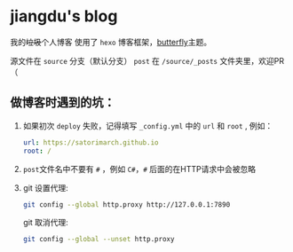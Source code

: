 # jiangdu's blog

我的~~垃圾~~个人博客
使用了 `hexo` 博客框架，[butterfly](https://github.com/jerryc127/hexo-theme-butterfly)主题。

源文件在 `source` 分支（默认分支）
`post` 在 `/source/_posts` 文件夹里，欢迎PR（

## 做博客时遇到的坑：

1. 如果初次 `deploy` 失败，记得填写 `_config.yml` 中的  `url` 和 `root` , 例如：

   ```yaml
   url: https://satorimarch.github.io
   root: /
   ```

2. `post`文件名中不要有 `#` ，例如 `C#`，`#` 后面的在HTTP请求中会被忽略

3. git 设置代理:

   ```bash
   git config --global http.proxy http://127.0.0.1:7890
   ```

   git 取消代理:

   ```bash
   git config --global --unset http.proxy
   ```

   